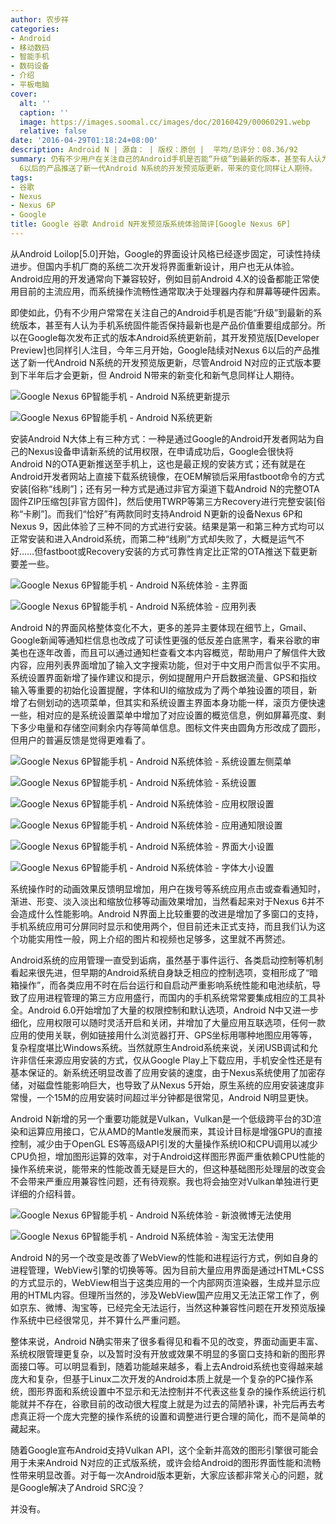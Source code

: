 ```yaml
---
author: 农步祥
categories:
- Android
- 移动数码
- 智能手机
- 数码设备
- 介绍
- 平板电脑
cover:
  alt: ''
  caption: ''
  image: https://images.soomal.cc/images/doc/20160429/00060291.webp
  relative: false
date: '2016-04-29T01:18:24+08:00'
description: Android N | 源自： | 版权：原创 |  平均/总评分：08.36/92
summary: 仍有不少用户在关注自己的Android手机是否能“升级”到最新的版本，甚至有人认为手机系统固件能否保持最新也是产品价值重要组成部分，今年三月开始，Google陆续对Nexus
  6以后的产品推送了新一代Android N系统的开发预览版更新，带来的变化同样让人期待。
tags:
- 谷歌
- Nexus
- Nexus 6P
- Google
title: Google 谷歌 Android N开发预览版系统体验简评[Google Nexus 6P]
---
```


从Android Loilop[5.0]开始，Google的界面设计风格已经逐步固定，可读性持续进步。但国内手机厂商的系统二次开发将界面重新设计，用户也无从体验。Android应用的开发通常向下兼容较好，例如目前Android 4.X的设备都能正常使用目前的主流应用，而系统操作流畅性通常取决于处理器内存和屏幕等硬件因素。



即使如此，仍有不少用户常常在关注自己的Android手机是否能“升级”到最新的系统版本，甚至有人认为手机系统固件能否保持最新也是产品价值重要组成部分。所以在Google每次发布正式的版本Android系统更新前，其开发预览版[Developer Preview]也同样引人注目，今年三月开始，Google陆续对Nexus 6以后的产品推送了新一代Android N系统的开发预览版更新，尽管Android N对应的正式版本要到下半年后才会更新，但
  Android N带来的新变化和新气息同样让人期待。



![Google Nexus 6P智能手机 - Android N系统更新提示](https://images.soomal.cc/images/doc/20160429/00060278_01.webp)



![Google Nexus 6P智能手机 - Android N系统更新](https://images.soomal.cc/images/doc/20160429/00060279_01.webp)



安装Android N大体上有三种方式：一种是通过Google的Android开发者网站为自己的Nexus设备申请新系统的试用权限，在申请成功后，Google会很快将Android N的OTA更新推送至手机上，这也是最正规的安装方式；还有就是在Android开发者网站上直接下载系统镜像，在OEM解锁后采用fastboot命令的方式安装[俗称“线刷”]；还有另一种方式是通过非官方渠道下载Android N的完整OTA固件ZIP压缩包[非官方固件]，然后使用TWRP等第三方Recovery进行完整安装[俗称“卡刷”]。而我们“恰好”有两款同时支持Android N更新的设备Nexus 6P和Nexus 9，因此体验了三种不同的方式进行安装。结果是第一和第三种方式均可以正常安装和进入Android系统，而第二种“线刷”方式却失败了，大概是运气不好……但fastboot或Recovery安装的方式可靠性肯定比正常的OTA推送下载更新要差一些。



![Google Nexus 6P智能手机 - Android N系统体验 - 主界面](https://images.soomal.cc/images/doc/20160429/00060280_01.webp)



![Google Nexus 6P智能手机 - Android N系统体验 - 应用列表](https://images.soomal.cc/images/doc/20160429/00060281_01.webp)



Android N的界面风格整体变化不大，更多的差异主要体现在细节上，Gmail、Google新闻等通知栏信息也改成了可读性更强的低反差白底黑字，看来谷歌的审美也在逐年改善，而且可以通过通知栏查看文本内容概览，帮助用户了解信件大致内容，应用列表界面增加了输入文字搜索功能，但对于中文用户而言似乎不实用。系统设置界面新增了操作建议和提示，例如提醒用户开启数据流量、GPS和指纹输入等重要的初始化设置提醒，字体和UI的缩放成为了两个单独设置的项目，新增了右侧划动的选项菜单，但其实和系统设置主界面本身功能一样，滚页方便快速一些，相对应的是系统设置菜单中增加了对应设置的概览信息，例如屏幕亮度、剩下多少电量和存储空间剩余内存等简单信息。图标文件夹由圆角方形改成了圆形，但用户的普遍反馈是觉得更难看了。



![Google Nexus 6P智能手机 - Android N系统体验 - 系统设置左侧菜单](https://images.soomal.cc/images/doc/20160429/00060285_01.webp)



![Google Nexus 6P智能手机 - Android N系统体验 - 系统设置](https://images.soomal.cc/images/doc/20160429/00060286_01.webp)



![Google Nexus 6P智能手机 - Android N系统体验 - 应用权限设置](https://images.soomal.cc/images/doc/20160429/00060287_01.webp)



![Google Nexus 6P智能手机 - Android N系统体验 - 应用通知限设置](https://images.soomal.cc/images/doc/20160429/00060288_01.webp)



![Google Nexus 6P智能手机 - Android N系统体验 - 界面大小设置](https://images.soomal.cc/images/doc/20160429/00060289_01.webp)



![Google Nexus 6P智能手机 - Android N系统体验 - 字体大小设置](https://images.soomal.cc/images/doc/20160429/00060290_01.webp)



系统操作时的动画效果反馈明显增加，用户在拨号等系统应用点击或查看通知时，渐进、形变、淡入淡出和缩放位移等动画效果增加，当然看起来对于Nexus 6并不会造成什么性能影响。Android N界面上比较重要的改进是增加了多窗口的支持，手机系统应用可分屏同时显示和使用两个，但目前还未正式支持，而且我们认为这个功能实用性一般，网上介绍的图片和视频也足够多，这里就不再赘述。



Android系统的应用管理一直受到诟病，虽然基于事件运行、各类启动控制等机制看起来很先进，但早期的Android系统自身缺乏相应的控制选项，变相形成了“暗箱操作”，而各类应用不时在后台运行和自启动严重影响系统性能和电池续航，导致了应用进程管理的第三方应用盛行，而国内的手机系统常常要集成相应的工具补全。Android 6.0开始增加了大量的权限控制和默认选项，Android N中又进一步细化，应用权限可以随时灵活开启和关闭，并增加了大量应用互联选项，任何一款应用的使用关联，例如链接用什么浏览器打开、GPS坐标用哪种地图应用等等，复杂程度堪比Windows系统。当然就原生Android系统来说，关闭USB调试和允许非信任来源应用安装的方式，仅从Google Play上下载应用，手机安全性还是有基本保证的。新系统还明显改善了应用安装的速度，由于Nexus系统使用了加密存储，对磁盘性能影响巨大，也导致了从Nexus 5开始，原生系统的应用安装速度非常慢，一个15M的应用安装时间超过半分钟都是很常见，Android N明显更快。



Android N新增的另一个重要功能就是Vulkan，Vulkan是一个低级跨平台的3D渲染和运算应用接口，它从AMD的Mantle发展而来，其设计目标是增强GPU的直接控制，减少由于OpenGL ES等高级API引发的大量操作系统IO和CPU调用以减少CPU负担，增加图形运算的效率，对于Android这样图形界面严重依赖CPU性能的操作系统来说，能带来的性能改善无疑是巨大的，但这种基础图形处理层的改变会不会带来严重应用兼容性问题，还有待观察。我也将会抽空对Vulkan单独进行更详细的介绍科普。



![Google Nexus 6P智能手机 - Android N系统体验 - 新浪微博无法使用](https://images.soomal.cc/images/doc/20160429/00060283_01.webp)



![Google Nexus 6P智能手机 - Android N系统体验 - 淘宝无法使用](https://images.soomal.cc/images/doc/20160429/00060284_01.webp)



Android N的另一个改变是改善了WebView的性能和进程运行方式，例如自身的进程管理，WebView引擎的切换等等。因为目前大量应用界面是通过HTML+CSS的方式显示的，WebView相当于这类应用的一个内部网页渲染器，生成并显示应用的HTML内容。但理所当然的，涉及WebView国产应用又无法正常工作了，例如京东、微博、淘宝等，已经完全无法运行，当然这种兼容性问题在开发预览版操作系统中已经很常见，并不算什么严重问题。



整体来说，Android N确实带来了很多看得见和看不见的改变，界面动画更丰富、系统权限管理更复杂，以及暂时没有开放或效果不明显的多窗口支持和新的图形界面接口等。可以明显看到，随着功能越来越多，看上去Android系统也变得越来越庞大和复杂，但基于Linux二次开发的Android本质上就是一个复杂的PC操作系统，图形界面和系统设置中不显示和无法控制并不代表这些复杂的操作系统运行机能就并不存在，谷歌目前的改动很大程度上就是为过去的简陋补课，补完后再去考虑真正将一个庞大完整的操作系统的设置和调整进行更合理的简化，而不是简单的藏起来。



随着Google宣布Android支持Vulkan API，这个全新并高效的图形引擎很可能会用于未来Android N对应的正式版系统，或许会给Android的图形界面性能和流畅性带来明显改善。对于每一次Android版本更新，大家应该都非常关心的问题，就是Google解决了Android SRC没？



并没有。